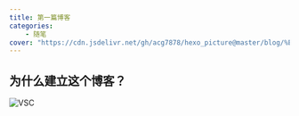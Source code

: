 ```yaml
---
title: 第一篇博客
categories: 
    - 随笔
cover: "https://cdn.jsdelivr.net/gh/acg7878/hexo_picture@master/blog/%E7%AC%AC%E4%B8%80%E7%AF%87%E5%8D%9A%E5%AE%A2/Elden-Ring-Shadows-of-the-Erdtree-expansion-announced.jpeg"
---
```


## 为什么建立这个博客？
![VSC](https://cdn.jsdelivr.net/gh/acg7878/hexo_picture@master/blog/%E7%AC%AC%E4%B8%80%E7%AF%87%E5%8D%9A%E5%AE%A2/vsc.png)


